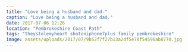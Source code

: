 ```yaml
---
title: "Love being a husband and dad."
caption: "Love being a husband and dad."
date: 2017-07-06 12:26
location: "Pembrokeshire Coast Path"
tags: "theystolemyheart shotoniphone7plus family pembrokeshire"
image: assets/uploads/2017/07/9b52f7f27b13a2df5e78f54596ab8778.jpg
---
```

